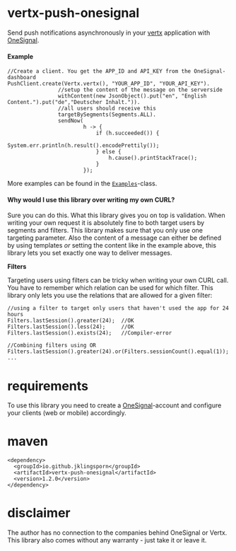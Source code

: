 # vertx-push-onesignal
Send push notifications asynchronously in your [vertx](http://vertx.io/) application with [OneSignal](https://onesignal.com/).

#### Example
```
//Create a client. You get the APP_ID and API_KEY from the OneSignal-dashboard
PushClient.create(Vertx.vertx(), "YOUR_APP_ID", "YOUR_API_KEY").
                //setup the content of the message on the serverside
                withContent(new JsonObject().put("en", "English Content.").put("de","Deutscher Inhalt.")).
                //all users should receive this
                targetBySegments(Segments.ALL).
                sendNow(
                        h -> {
                            if (h.succeeded()) {
                                System.err.println(h.result().encodePrettily());
                            } else {
                                h.cause().printStackTrace();
                            }
                        });
```

More examples can be found in the [``Examples``](https://github.com/jklingsporn/vertx-push/blob/master/src/main/java/io/github/jklingsporn/vertx/push/examples/Examples.java)-class.

#### Why would I use this library over writing my own CURL?
Sure you can do this. What this library gives you on top is validation. When writing your own request it is absolutely
fine to both target users by segments and filters. This library makes sure that you only use one targeting parameter.
Also the content of a message can either be defined by using templates _or_ setting the content like in the example above, this
library lets you set exactly one way to deliver messages.

**Filters**

Targeting users using filters can be tricky when writing your own CURL call. You have to remember which relation can be used
for which filter. This library only lets you use the relations that are allowed for a given filter:

```
//using a filter to target only users that haven't used the app for 24 hours
Filters.lastSession().greater(24);  //OK
Filters.lastSession().less(24);     //OK
Filters.lastSession().exists(24);   //Compiler-error

//Combining filters using OR
Filters.lastSession().greater(24).or(Filters.sessionCount().equal(1));
...
```

# requirements
To use this library you need to create a [OneSignal](https://onesignal.com/)-account and configure your clients (web or mobile) accordingly.

# maven
```
<dependency>
  <groupId>io.github.jklingsporn</groupId>
  <artifactId>vertx-push-onesignal</artifactId>
  <version>1.2.0</version>
</dependency>
```

# disclaimer
The author has no connection to the companies behind OneSignal or Vertx. This library also comes without any warranty - just take
it or leave it.
